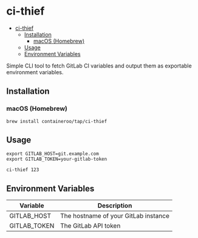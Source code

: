 # ci-thief

<!--toc:start-->

- [ci-thief](#ci-thief)
  - [Installation](#installation)
    - [macOS (Homebrew)](#macos-homebrew)
  - [Usage](#usage)
  - [Environment Variables](#environment-variables)
  <!--toc:end-->

Simple CLI tool to fetch GitLab CI variables and output them as exportable
environment variables.

## Installation

### macOS (Homebrew)

```shell
brew install containeroo/tap/ci-thief
```

## Usage

```shell
export GITLAB_HOST=git.example.com
export GITLAB_TOKEN=your-gitlab-token

ci-thief 123
```

## Environment Variables

| Variable     | Description                          |
| ------------ | ------------------------------------ |
| GITLAB_HOST  | The hostname of your GitLab instance |
| GITLAB_TOKEN | The GitLab API token                 |
